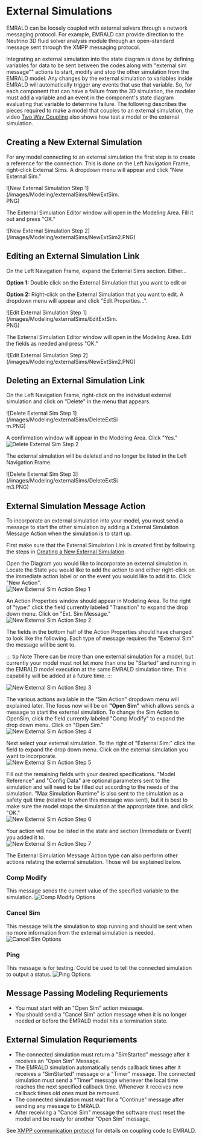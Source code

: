 # External Simulations
EMRALD can be loosely coupled with external solvers through a network messaging protocol. For example, EMRALD can provide direction to the Neutrino 3D fluid 
solver analysis module through an open-standard message sent through the XMPP messaging protocol.

Integrating an external simulation into the state diagram is done by defining variables for data to be sent between the codes along with "external sim message""
actions to start, modify and stop the other simulation from the EMRALD model. Any changes by the external simulation to variables inside EMRALD will automatically 
trigger any events that use that variable. So, for each component that can have a failure from the 3D simulation, the modeler must add a variable and an event
in the component's state diagram evaluating that variable to determine failure. The following describes the pieces required to make a model that couples to
an external simulation, the video [Two Way Coupling](https://www.youtube.com/watch?v=IgduGTaZGR8&list=PLX2nBoWRisnXWhC2LD9j4jV0iFzQbRcFX&index=7) also shows how test a model or the external simulation.

## Creating a New External Simulation
For any model connecting to an external simulation the first step is to create a reference for the connection. This is done
on the Left Navigation Frame, right-click External Sims. A dropdown menu will appear and click "New External Sim."<br>
<div style="width:300px">![New External Simulation Step 1](/images/Modeling/externalSims/NewExtSim.PNG)</div>

The External Simulation Editor window will open in the Modeling Area. Fill it out and press "OK."<br>
<div style="width:450px">![New External Simulation Step 2](/images/Modeling/externalSims/NewExtSim2.PNG)</div>

## Editing an External Simulation Link
On the Left Navigation Frame, expand the External Sims section. Either...

**Option 1:** Double click on the External Simulation that you want to edit or

**Option 2:** Right-click on the External Simulation that you want to edit. A dropdown menu will appear and click "Edit Properties...".<br>
<div style="width:300px">![Edit External Simulation Step 1](/images/Modeling/externalSims/EditExtSim.PNG)</div>

The External Simulation Editor window will open in the Modeling Area. Edit the fields as needed and press "OK."<br>
<div style="width:450px">![Edit External Simulation Step 2](/images/Modeling/externalSims/NewExtSim2.PNG)</div>

## Deleting an External Simulation Link
On the Left Navigation Frame, right-click on the individual external simulation and click on "Delete" in the menu that appears.<br>
<div style="width:300px">![Delete External Sim Step 1](/images/Modeling/externalSims/DeleteExtSim.PNG)</div>

A confirmation window will appear in the Modeling Area. Click "Yes."<br>
![Delete External Sim Step 2](/images/Modeling/externalSims/DeleteExtSim2.PNG)

The external simulation will be deleted and no longer be listed in the Left Navigation Frame.<br>
<div style="width:300px">![Delete External Sim Step 3](/images/Modeling/externalSims/DeleteExtSim3.PNG)</div>

## External Simulation Message Action
<!--Informational Note for Courtney: Most properties are here. Edit actions to link with external simulations in OpenSim page.-->
To incorporate an external simulation into your model, you must send a message to start the other simulation by adding a External Simulation Message Action 
when the simulation is to start up.

First make sure that the External Simulation Link is created first by following the steps in [Creating a New External Simulation](#creating-a-new-external-simulation). 

Open the Diagram you would like to incorporate an external simulation in. Locate the State you would like to add the action to and either right-click on the 
immediate action label or on the event you would like to add it to. Click "New Action". <br>
![New External Sim Action Step 1](/images/Modeling/externalSims/ExtSimAction.PNG)

An Action Properties window should appear in Modeling Area. To the right of "type:" click the field currently labeled "Transition" to expand the drop down menu. 
Click on "Ext. Sim Message."<br>
![New External Sim Action Step 2](/images/Modeling/externalSims/ExtSimAction2.PNG)

The fields in the bottom half of the Action Properties should have changed to look like the following. Each type of message requires the "External Sim" the message
will be sent to. 

::: tip Note 
There can be more than one external simulation for a model, but currently your model must not let more than one be "Started" and running in the EMRALD model execution at the same EMRALD simulation time. This capability will be added at a future time.
:::

![New External Sim Action Step 3](/images/Modeling/externalSims/ExtSimAction3.PNG)

The various actions available in the "Sim Action" dropdown menu will explained later. The focus now will be on **"Open Sim"** which allows sends a message to start 
the external simulation. To change the Sim Action to OpenSim, click the field currently labeled "Comp Modify" to expand the drop down menu. Click on "Open Sim." <br>
![New External Sim Action Step 4](/images/Modeling/externalSims/ExtSimAction4.PNG)

Next select your external simulation. To the right of "External Sim:" click the field to expand the drop down menu. Click on the external simulation you want to incorporate.<br>
![New External Sim Action Step 5](/images/Modeling/externalSims/ExtSimAction5.PNG)

Fill out the remaining fields with your desired specifications. "Model Reference" and "Config Data" are optional parameters sent to the simulation and will need
to be filled out according to the needs of the simulation. "Max Simulation Runtime" is also sent to the simulation as a safety quit time (relative to when this message was sent), 
but it is best to make sure the model stops the simulation at the appropriate time. and click "OK."<br>
![New External Sim Action Step 6](/images/Modeling/externalSims/ExtSimAction6.PNG)

Your action will now be listed in the state and section (Immediate or Event) you added it to.<br>
![New External Sim Action Step 7](/images/Modeling/externalSims/ExtSimAction7.PNG)

The External Simulation Message Action type can also perform other actions relating the external simulation. Those will be explained below.

### Comp Modify
This message sends the current value of the specified variable to the simulation. 
![Comp Modify Options](/images/Modeling/externalSims/CompModifyOptions.PNG)

### Cancel Sim
This message tells the simulation to stop running and should be sent when no more information from the external simulation is needed.
![Cancel Sim Options](/images/Modeling/externalSims/OtherExtSimOptions.PNG)

### Ping
This message is for testing. Could be used to tell the connected simulation to output a status.
![Ping Options](/images/Modeling/externalSims/PingOptions.PNG)

## Message Passing Modeling Requriements
- You must start with an "Open Sim" action message.
- You should send a "Cancel Sim" action message when it is no longer needed or before the EMRALD model hits a termination state.

## External Simulation Requriements
- The connected simulation must return a "SimStarted" message after it receives an "Open Sim" Message.
- The EMRALD simulation automatically sends callback times after it receives a "SimStarted" message or a "Timer" message. The connected simulation must send a "Timer" message
whenever the local time reaches the next specified callback time. Whenever it receives new callback times old ones must be removed. 
- The connected simulation must wait for a "Continue" message after sending any message to EMRALD.
- After receiving a "Cancel Sim" message the software must reset the model and be ready for another "Open Sim" message.

See [XMPP communication protocol](/guide/Modeling/xmppProtocol.md) for details on coupling code to EMRALD.

<!--Copyright 2021 Battelle Energy Alliance-->
